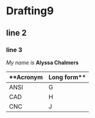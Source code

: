 # Drafting9

## line 2

### line 3

_My name is_ **Alyssa Chalmers**

**Acronym | Long form**
----------|-----------
ANSI | G
CAD | H
CNC | J
